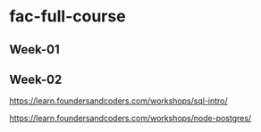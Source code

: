 # fac-full-course

## Week-01

## Week-02

https://learn.foundersandcoders.com/workshops/sql-intro/

https://learn.foundersandcoders.com/workshops/node-postgres/